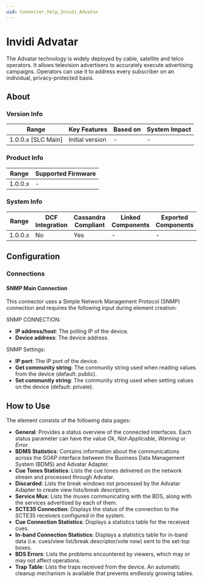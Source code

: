 ```yaml
---
uid: Connector_help_Invidi_Advatar
---
```


# Invidi Advatar

The Advatar technology is widely deployed by cable, satellite and telco operators. It allows television advertisers to accurately execute advertising campaigns. Operators can use it to address every subscriber on an individual, privacy-protected basis.

## About

### Version Info

| Range                | Key Features     | Based on     | System Impact     |
|----------------------|------------------|--------------|-------------------|
| 1.0.0.x \[SLC Main\] | Initial version  | \-           | \-                |

### Product Info

| Range     | Supported Firmware     |
|-----------|------------------------|
| 1.0.0.x   | \-                     |

### System Info

| Range     | DCF Integration     | Cassandra Compliant     | Linked Components     | Exported Components     |
|-----------|---------------------|-------------------------|-----------------------|-------------------------|
| 1.0.0.x   | No                  | Yes                     | \-                    | \-                      |

## Configuration

### Connections

#### SNMP Main Connection

This connector uses a Simple Network Management Protocol (SNMP) connection and requires the following input during element creation:

SNMP CONNECTION:

- **IP address/host**: The polling IP of the device.
- **Device address**: The device address.

SNMP Settings:

- **IP port**: The IP port of the device.
- **Get community string**: The community string used when reading values from the device (default: public).
- **Set community string**: The community string used when setting values on the device (default: private).

## How to Use

The element consists of the following data pages:

- **General**: Provides a status overview of the connected interfaces. Each status parameter can have the value *Ok*, *Not-Applicable*, *Warning* or *Error*.
- **BDMS Statistics**: Contains information about the communications across the SOAP interface between the Business Data Management System (BDMS) and Advatar Adapter.
- **Cue Tones Statistics**: Lists the cue tones delivered on the network stream and processed through Advatar.
- **Discarded**: Lists the break windows not processed by the Advatar Adapter to create view lists/break descriptors.
- **Service Mux**: Lists the muxes communicating with the BDS, along with the services advertised by each of them.
- **SCTE35 Connection**: Displays the status of the connection to the SCTE35 receivers configured in the system.
- **Cue Connection Statistics**: Displays a statistics table for the received cues.
- **In-band Connection Statistics**: Displays a statistics table for in-band data (i.e. cues/view list/break descriptor/vote now) sent to the set-top boxes.
- **BDS Errors**: Lists the problems encountered by viewers, which may or may not affect operations.
- **Trap Table**: Lists the traps received from the device. An automatic cleanup mechanism is available that prevents endlessly growing tables.
